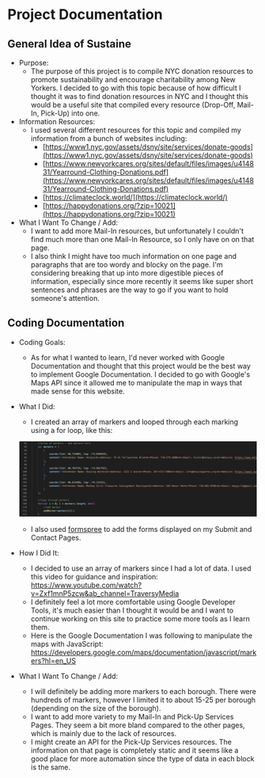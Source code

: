 # Project Documentation
## General Idea of Sustaine
- Purpose:
  - The purpose of this project is to compile NYC donation resources to promote sustainability and encourage charitability among New Yorkers. 
I decided to go with this topic because of how difficult I thought it was to find donation resources in NYC and I thought this would be a
useful site that compiled every resource (Drop-Off, Mail-In, Pick-Up) into one.
- Information Resources: 
  - I used several different resources for this topic and compiled my information from a bunch of websites including:
      - [https://www1.nyc.gov/assets/dsny/site/services/donate-goods](https://www1.nyc.gov/assets/dsny/site/services/donate-goods)
      - [https://www.newyorkcares.org/sites/default/files/images/u414831/Yearround-Clothing-Donations.pdf](https://www.newyorkcares.org/sites/default/files/images/u414831/Yearround-Clothing-Donations.pdf)
      - [https://climateclock.world/](https://climateclock.world/)
      - [https://happydonations.org/?zip=10021](https://happydonations.org/?zip=10021)
- What I Want To Change / Add:
  - I want to add more Mail-In resources, but unfortunately I couldn't find much more than one Mail-In Resource, so I only have on on that page.
  - I also think I might have too much information on one page and paragraphs that are too wordy and blocky on the page. I'm considering breaking
  that up into more digestible pieces of information, especially since more recently it seems like super short sentences and phrases are the way
  to go if you want to hold someone's attention.
      
## Coding Documentation
- Coding Goals:
  - As for what I wanted to learn, I'd never worked with Google Documentation and thought that this project would be the best way to implement
  Google Documentation. I decided to go with Google's Maps API since it allowed me to manipulate the map in ways that made sense for this website.
  
- What I Did:
  - I created an array of markers and looped through each marking using a for loop, like this:
  
  ![This is an image](https://github.com/gredta/web-programming/blob/main/sustaine/images/code.png)
  - I also used [formspree](https://formspree.io/) to add the forms displayed on my Submit and Contact Pages.
- How I Did It:
  - I decided to use an array of markers since I had a lot of data. I used this video for guidance and inspiration: https://www.youtube.com/watch?v=Zxf1mnP5zcw&ab_channel=TraversyMedia
  - I definitely feel a lot more comfortable using Google Developer Tools, it's much easier than I thought it would be and I want to continue working
  on this site to practice some more tools as I learn them.
  - Here is the Google Documentation I was following to manipulate the maps with JavaScript: https://developers.google.com/maps/documentation/javascript/markers?hl=en_US
- What I Want To Change / Add:
  - I will definitely be adding more markers to each borough. There were hundreds of markers, however I limited it to about 15-25 per borough (depending
  on the size of the borough).
  - I want to add more variety to my Mail-In and Pick-Up Services Pages. They seem a bit more bland compared to the other pages, which is mainly
  due to the lack of resources.
  - I might create an API for the Pick-Up Services resources. The information on that page is completely static and it seems like a good place
  for more automation since the type of data in each block is the same.


      
    
